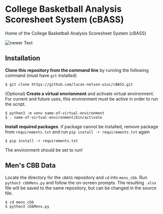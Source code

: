 # College Basketball Analysis Scoresheet System (cBASS)

Home of the College Basketball Analysis Scoresheet System (cBASS)

![newer Text](https://media.giphy.com/media/y7X27SNnBws4KhhXTB/giphy.gif)

## Installation

**Clone this repository from the command line** by running the following command (must have `git` installed)

```
$ git clone https://github.com/lucas-nelson-uiuc/cBASS.git
```

(Optional) **Create a virtual envrionment** and activate virtual environment. For current and future uses, this environment must be active in order to run the script.

```
$ python3 -m venv name-of-virtual-environment
$ . name-of-virtual-environment/bin/activate
```

**Install required packages**. if package cannot be installed, remove package from `requirements.txt` and run `pip install -r requirements.txt` again

```
$ pip install -r requirements.txt
```

The environment should be set to run!

## Men's CBB Data

Locate the directory for the `cBASS` repository and `cd` into `mens_cbb`. Run `python3 cbbMens.py` and follow the on-screen prompts. The resulting `.xlsx` file will be saved to the same repository, but can be changed in the source file.

```
$ cd mens_cbb
$ python3 cbbMens.py
```
